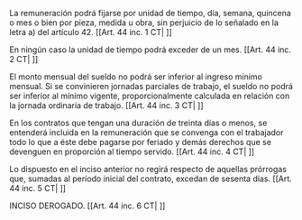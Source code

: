 La remuneración podrá fijarse por unidad de tiempo, día, semana, quincena o mes o bien por pieza, medida u obra, sin perjuicio de lo señalado en la letra a) del artículo 42. [[Art. 44 inc. 1 CT| ]]

En ningún caso la unidad de tiempo podrá exceder de un mes. [[Art. 44 inc. 2 CT| ]]

El monto mensual del sueldo no podrá ser inferior al ingreso mínimo mensual. Si se convinieren jornadas parciales de trabajo, el sueldo no podrá ser inferior al mínimo vigente, proporcionalmente calculada en relación con la jornada ordinaria de trabajo. [[Art. 44 inc. 3 CT| ]]

En los contratos que tengan una duración de treinta días o menos, se entenderá incluida en la remuneración que se convenga con el trabajador todo lo que a éste debe pagarse por feriado y demás derechos que se devenguen en proporción al tiempo servido. [[Art. 44 inc. 4 CT| ]]

Lo dispuesto en el inciso anterior no regirá respecto de aquellas prórrogas que, sumadas al período inicial del contrato, excedan de sesenta días. [[Art. 44 inc. 5 CT| ]]

INCISO DEROGADO. [[Art. 44 inc. 6 CT| ]]